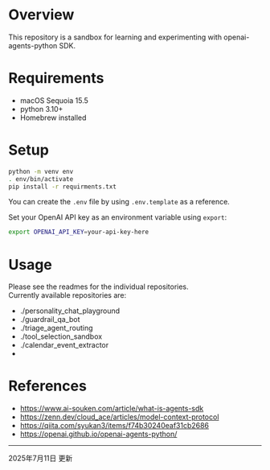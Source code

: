 # Overview
This repository is a sandbox for learning and experimenting with openai-agents-python SDK.


# Requirements
- macOS Sequoia 15.5
- python 3.10+
- Homebrew installed

# Setup
```bash 
python -m venv env
. env/bin/activate
pip install -r requirments.txt
```
You can create the `.env` file by using `.env.template` as a reference.  
  
Set your OpenAI API key as an environment variable using `export`:  
```bash
export OPENAI_API_KEY=your-api-key-here
```



# Usage
Please see the readmes for the individual repositories.  
Currently available repositories are:  
- ./personality_chat_playground
- ./guardrail_qa_bot
- ./triage_agent_routing
- ./tool_selection_sandbox
- ./calendar_event_extractor
- 


# References
- https://www.ai-souken.com/article/what-is-agents-sdk
- https://zenn.dev/cloud_ace/articles/model-context-protocol
- https://qiita.com/syukan3/items/f74b30240eaf31cb2686
- https://openai.github.io/openai-agents-python/


---  
2025年7月11日 更新


